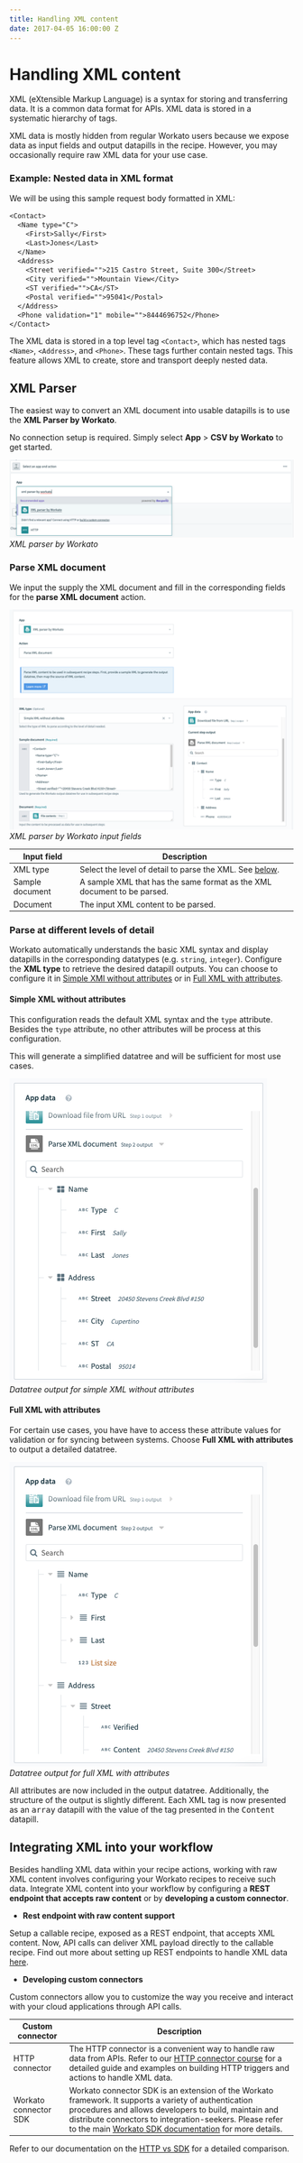 ```yaml
---
title: Handling XML content
date: 2017-04-05 16:00:00 Z
---
```


# Handling XML content
XML (eXtensible Markup Language) is a syntax for storing and transferring data. It is a common data format for APIs. XML data is stored in a systematic hierarchy of tags.

XML data is mostly hidden from regular Workato users because we expose data as input fields and output datapills in the recipe. However, you may occasionally require raw XML data for your use case.

### Example: Nested data in XML format
We will be using this sample request body formatted in XML:

```
<Contact>
  <Name type="C">
    <First>Sally</First>
    <Last>Jones</Last>
  </Name>
  <Address>
    <Street verified="">215 Castro Street, Suite 300</Street>
    <City verified="">Mountain View</City>
    <ST verified="">CA</ST>
    <Postal verified="">95041</Postal>
  </Address>
  <Phone validation="1" mobile="">8444696752</Phone>
</Contact>
```

The XML data is stored in a top level tag `<Contact>`, which has nested tags `<Name>`, `<Address>`, and `<Phone>`. These tags further contain nested tags. This feature allows XML to create, store and transport deeply nested data.

## XML Parser
The easiest way to convert an XML document into usable datapills is to use the **XML Parser by Workato**.

No connection setup is required. Simply select **App** > **CSV by Workato** to get started.

![XML parser by Workato](/assets/images/features/handling-xml/select-xml-adaptor.png)
*XML parser by Workato*

### Parse XML document
We input the supply the XML document and fill in the corresponding fields for the **parse XML document** action.

![XML parser by Workato input fields](/assets/images/features/handling-xml/xml-parser-by-workato.png)
*XML parser by Workato input fields*

| Input field     | Description |
| --------------- | ----------- |
| XML type        | Select the level of detail to parse the XML. See [below](#parse-at-different-levels-of-detail). |
| Sample document | A sample XML that has the same format as the XML document to be parsed. |
| Document        | The input XML content to be parsed. |

### Parse at different levels of detail
Workato automatically understands the basic XML syntax and display datapills in the corresponding datatypes (e.g. `string`, `integer`). Configure the **XML type** to retrieve the desired datapill outputs. You can choose to configure it in [Simple XMl without attributes](#simple-xml-without-attributes) or in [Full XML with attributes](#full-xml-with-attributes).

#### Simple XML without attributes
This configuration reads the default XML syntax and the `type` attribute. Besides the `type` attribute, no other attributes will be process at this configuration.

This will generate a simplified datatree and will be sufficient for most use cases.

![Datatree output for simple XML without attributes](/assets/images/features/handling-xml/simple-xml-without-attributes.png)
*Datatree output for simple XML without attributes*

#### Full XML with attributes
For certain use cases, you have have to access these attribute values for validation or for syncing between systems. Choose **Full XML with attributes** to output a detailed datatree.

![Datatree output for full XML with attributes](/assets/images/features/handling-xml/full-xml-with-attributes.png)
*Datatree output for full XML with attributes*

All attributes are now included in the output datatree. Additionally, the structure of the output is slightly different. Each XML tag is now presented as an <kbd>array</kbd> datapill with the value of the tag presented in the <kbd>Content</kbd> datapill.

## Integrating XML into your workflow
Besides handling XML data within your recipe actions, working with raw XML content involves configuring your Workato recipes to receive such data. Integrate XML content into your workflow by configuring a **REST endpoint that accepts raw content** or by **developing a custom connector**.

- **Rest endpoint with raw content support**

Setup a callable recipe, exposed as a REST endpoint, that accepts XML content. Now, API calls can deliver XML payload directly to the callable recipe. Find out more about setting up REST endpoints to handle XML data [here](/features/callable-recipes/handling-raw-content.md).

- **Developing custom connectors**

Custom connectors allow you to customize the way you receive and interact with your cloud applications through API calls.

| Custom connector      | Description |
| --------------------- | ----------- |
| HTTP connector        | The HTTP connector is a convenient way to handle raw data from APIs. Refer to our [HTTP connector course](http://resources.workato.com/http-connector/#/?_k=1szm77) for a detailed guide and examples on building HTTP triggers and actions to handle XML data. |
| Workato connector SDK  | Workato connector SDK is an extension of the Workato framework. It supports a variety of authentication procedures and allows developers to build, maintain and distribute connectors to integration-seekers. Please refer to the main [Workato SDK documentation](/developing-connectors/sdk.md) for more details. |

Refer to our documentation on the [HTTP vs SDK](/developing-connectors/http-vs-sdk.md) for a detailed comparison.
